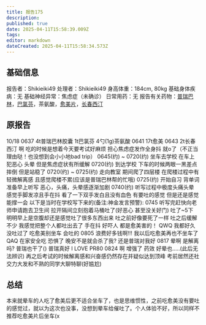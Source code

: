 ```yaml
---
title: 报告175
description: 
published: true
date: 2025-04-11T15:58:39.009Z
tags: 
editor: markdown
dateCreated: 2025-04-11T15:58:34.573Z
---
```


## 基础信息
报告者：Shikieiki49
处理者：Shikieiki49
身高体重：184cm, 80kg
基础身体疾病：无
基础神经异常：焦虑症（未确诊）
日常用药：无
报告有关药物：[普瑞巴林](/drug/PR80)，[巴氯芬](/drug/BCF)，茶氨酸，[愈美片](/drug/%E5%A4%8D%E6%96%B9%E7%B3%BB%E5%88%97#%E6%84%88%E7%BE%8E)，[长春西汀](/drug/长春西汀)

## 原报告
10/18
0637 4t普瑞巴林胶囊 1t巴氯芬 4勺(1g)茶氨酸
0641 17t愈美
0643 2t长春西汀
啊 吃的时候是想着今天要考试好麻烦 担心焦虑症发作全身抖 就o了（不正当理由哒！也没想到会小小地bad trip）
0645(约) ~ 0720(约) 坐车去学校 在车上犯恶心 头晕 但是焦虑症状有所缓解
0720(约) 到达学校 下车的时候两眼一黑差点摔倒 但是站稳了
0720(约) ~ 0725(约) 走向教室 期间爬了四层楼 在爬楼过程中有轻微解离感 且感觉爬楼不累(应该是普瑞巴林帮的忙哦)
0725(约) 开始自习 背单词 准备早上听写 恶心，头痛，头晕感逐渐加剧
0740(约) 听写过程中极度头痛头晕 感觉手脚发凉且手在抖 看了一下双手发白且没有血色 有要吐的感觉 但是还是感觉能撑一会
以下是当时在学校写下来的(备注:神金发言预警):
0745 听写完赶快向老师申请跑去卫生间 拉开隔间立刻抱着马桶吐了(好恶心 甚至没关好门) 吐了~5下 明明早上是空腹却还是感觉吐了很多东西出来 吐之前好像要死了一样 吐之后缓解不少
我感觉把整个人都吐出去了 手在抖 好吓人 都是愈美害的！ QWQ 我都好久没吐过了
吃愈美别坐车 会吐的
0805 浪费好多钱啊!!! 我以后吃愈美再也不坐车了 QAQ 在家安全吃 恐惧了 晚安不是就会杀了我? 还是普瑞对我好
0817 晕啊 是解离吗? 普瑞也干了() 普瑞真好 I LOVE PR80
0824 啊 增强了 药效 好晕也.....(此后无法辨识)
再之后考试的时候解离感和兴奋感仍然存在并疑似达到顶峰 考前居然还社交力大发和不熟的同学大聊特聊(好尴尬)

## 总结
本来就晕车的人吃了愈美后更不适合坐车了，也是思维惯性，之前吃愈美没有要吐的感觉过，就以为这次也没事，没想到晕车给催吐了。个人体验不好，所以同样不推荐吃愈美片后坐车(x